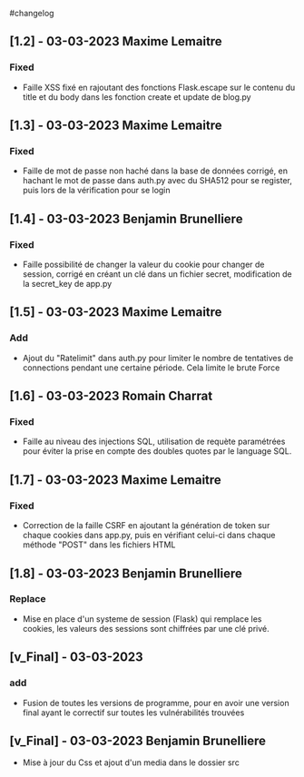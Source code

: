 #changelog

## [1.2] - 03-03-2023 Maxime Lemaitre

### Fixed

- Faille XSS fixé en rajoutant des fonctions Flask.escape sur le contenu du title et du body dans les fonction create et update de blog.py

## [1.3] - 03-03-2023 Maxime Lemaitre

### Fixed

- Faille de mot de passe non haché dans la base de données corrigé, en hachant le mot de passe dans auth.py avec du SHA512 pour se register, puis lors de la vérification pour se login

## [1.4] - 03-03-2023 Benjamin Brunelliere

### Fixed 

- Faille possibilité de changer la valeur du cookie pour changer de session, corrigé en créant un clé dans un fichier secret, modification de la secret_key de app.py

## [1.5] - 03-03-2023 Maxime Lemaitre

### Add

- Ajout du "Ratelimit" dans auth.py pour limiter le nombre de tentatives de connections pendant une certaine période. Cela limite le brute Force

## [1.6] - 03-03-2023 Romain Charrat

### Fixed

- Faille au niveau des injections SQL, utilisation de requète paramétrées pour éviter la prise en compte des doubles quotes par le language SQL.

## [1.7] - 03-03-2023 Maxime Lemaitre

### Fixed

- Correction de la faille CSRF en ajoutant la génération de token sur chaque cookies dans app.py, puis en vérifiant celui-ci dans chaque méthode "POST" dans les fichiers HTML

## [1.8] - 03-03-2023 Benjamin Brunelliere

### Replace

- Mise en place d'un systeme de session (Flask) qui remplace les cookies, les valeurs des sessions sont chiffrées par une clé privé. 

## [v_Final] - 03-03-2023

### add

- Fusion de toutes les versions de programme, pour en avoir une version final ayant le correctif sur toutes les vulnérabilités trouvées

## [v_Final] - 03-03-2023 Benjamin Brunelliere

- Mise à jour du Css et ajout d'un media dans le dossier src
